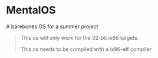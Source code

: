 # MentalOS
A barebones OS for a summer project

> This os will only work for the 32-bit ix86 targets.
>
> This os needs to be compiled with a ix86-elf compiler
